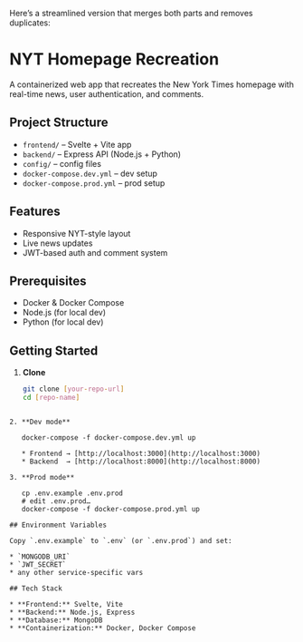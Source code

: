 Here’s a streamlined version that merges both parts and removes duplicates:

# NYT Homepage Recreation

A containerized web app that recreates the New York Times homepage with real-time news, user authentication, and comments.

## Project Structure

- `frontend/` – Svelte + Vite app  
- `backend/` – Express API (Node.js + Python)  
- `config/` – config files  
- `docker-compose.dev.yml` – dev setup  
- `docker-compose.prod.yml` – prod setup  

## Features

- Responsive NYT-style layout  
- Live news updates  
- JWT-based auth and comment system  

## Prerequisites

- Docker & Docker Compose  
- Node.js (for local dev)  
- Python (for local dev)  

## Getting Started

1. **Clone**  
   ```bash
   git clone [your-repo-url]
   cd [repo-name]
````

2. **Dev mode**

   docker-compose -f docker-compose.dev.yml up

   * Frontend → [http://localhost:3000](http://localhost:3000)
   * Backend  → [http://localhost:8000](http://localhost:8000)

3. **Prod mode**

   cp .env.example .env.prod
   # edit .env.prod…
   docker-compose -f docker-compose.prod.yml up

## Environment Variables

Copy `.env.example` to `.env` (or `.env.prod`) and set:

* `MONGODB_URI`
* `JWT_SECRET`
* any other service-specific vars

## Tech Stack

* **Frontend:** Svelte, Vite
* **Backend:** Node.js, Express
* **Database:** MongoDB
* **Containerization:** Docker, Docker Compose
